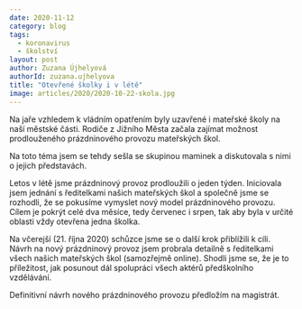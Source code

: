 ```yaml
---
date: 2020-11-12
category: blog
tags: 
  - koronavirus
  - školství
layout: post
author: Zuzana Újhelyová
authorId: zuzana.ujhelyova
title: "Otevřené školky i v létě"
image: articles/2020/2020-10-22-skola.jpg
---
```


Na jaře vzhledem k vládním opatřením byly uzavřené i mateřské školy na naší městské části. Rodiče z Jižního Města začala zajímat možnost prodlouženého prázdninového provozu mateřských škol.

Na toto téma jsem se tehdy sešla se skupinou maminek a diskutovala s nimi o jejich představách.

Letos v létě jsme prázdninový provoz prodloužili o jeden týden. Iniciovala jsem jednání s ředitelkami našich mateřských škol a společně jsme se rozhodli, že se pokusíme vymyslet nový model prázdninového provozu. Cílem je pokrýt celé dva měsíce, tedy červenec i srpen, tak aby byla v určité oblasti vždy otevřena jedna školka.

Na včerejší (21. října 2020) schůzce jsme se o další krok přiblížili k cíli. Návrh na nový prázdninový provoz jsem probrala detailně s ředitelkami všech našich mateřských škol (samozřejmě online). Shodli jsme se, že je to příležitost, jak posunout dál spolupráci všech aktérů předškolního vzdělávání.

Definitivní návrh nového prázdninového provozu předložím na magistrát.
